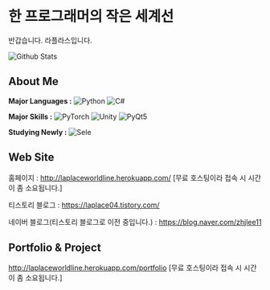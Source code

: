 # 한 프로그래머의 작은 세계선
반갑습니다. 라플라스입니다.

![Github Stats](https://github-readme-stats.vercel.app/api?username=zhjlee11&theme=buefy&show_icons=true)
<!--[![Top Langs](https://github-readme-stats.vercel.app/api/top-langs/?username=zhjlee11&layout=compact&theme=buefy)](https://github.com/anuraghazra/github-readme-stats)-->

## About Me
**Major Languages :**  ![Python](http://img.shields.io/badge/-Python_3-3776AB?style=flat-square&logo=python&logoColor=white)
![C#](http://img.shields.io/badge/-C%23-239120?style=flat-square&logo=C%20Sharp&logoColor=white)



**Major Skills :**  ![PyTorch](http://img.shields.io/badge/-PyTorch-EE4C2C?style=flat-square&logo=pytorch&logoColor=white)
![Unity](http://img.shields.io/badge/-Unity-000000?style=flat-square&logo=unity&logoColor=white)
![PyQt5](http://img.shields.io/badge/-PyQt5-41CD52?style=flat-square&logo=qt&logoColor=white)
<!--![Tensorflow](http://img.shields.io/badge/-Tensorflow_2-FF6F00?style=flat-square&logo=tensorflow&logoColor=white)-->

**Studying Newly :** ![Sele](http://img.shields.io/badge/-Selenium-1DDB16?style=flat-square&logoColor=green)


## Web Site
홈페이지 : http://laplaceworldline.herokuapp.com/
[무료 호스팅이라 접속 시 시간이 좀 소요됩니다.]

티스토리 블로그 : https://laplace04.tistory.com/

네이버 블로그(티스토리 블로그로 이전 중입니다.) : https://blog.naver.com/zhjlee11

## Portfolio & Project
http://laplaceworldline.herokuapp.com/portfolio
[무료 호스팅이라 접속 시 시간이 좀 소요됩니다.]



